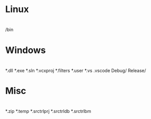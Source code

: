 #
# Linux
#
/bin
<PNAME>

#
#   Windows
#
*.dll
*.exe
*.sln
*.vcxproj
*.filters
*.user
*.vs
.vscode
Debug/
Release/

#
#   Misc
#
*.zip
*.temp
*.srctrlprj
*.srctrldb
*.srctrlbm